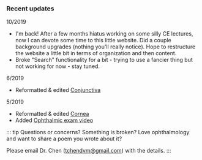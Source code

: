 ### Recent updates

10/2019

- I'm back! After a few months hiatus working on some silly CE lectures, now I can devote some time to this little website. Did a couple background upgrades (nothing you'll really notice). Hope to restructure the website a little bit in terms of organization and then content.
- Broke "Search" functionality for a bit - trying to use a fancier thing but not working for now - stay tuned.

6/2019

- Reformatted & edited [Conjunctiva](conjunctiva/conjunctiva.html)

5/2019

- Reformatted & edited [Cornea](cornea/cornea.html)
- Added [Ophthalmic exam video](clinics/ophthalmicexam.html)

::: tip Questions or concerns? Something is broken?
Love ophthalmology and want to share a poem you wrote about it?

Please email Dr. Chen (tchendvm@gmail.com) with the details.
:::
